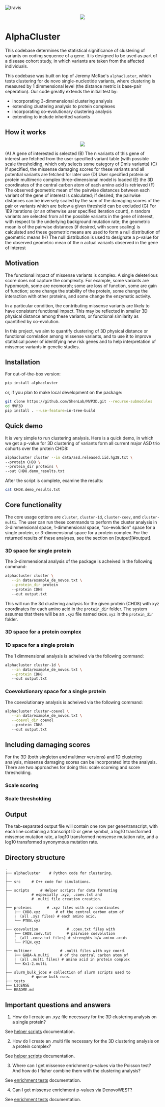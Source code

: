 ![travis](https://travis-ci.org/jeremymcrae/alphacluster.svg?branch=master)

<p align="center">
  <img src="img/img1.gif">
</p>

# AlphaCluster

This codebase determines the statistical significance of clustering of
variants on coding sequence of a gene. It is designed to be used as part
of a disease cohort study, in which variants are taken from the affected
individuals.

This codebase was built on top of Jeremy McRae's `alphacluster`, which tests
clustering for de novo single-nucleotide variants, where clustering is
measured by 1 dimmensional level (the distance metric is base-pair
seperation). Our code greatly extends the initial test by:
- incorporating 3-dimmensional clustering analysis
- extending clustering analysis to protein complexes
- incorporating co-evolutionary clustering analysis
- extending to include inherited variants

## How it works
<p align="center">
  <img src="img/schematic.png">
</p>
(A) A gene of interested is selected
(B) The n variants of this gene of interest are fetched from the user specified variant table (with possible scale thresholding, which only selects some category of Dmis variants)
(C) If specified, the missense damaging scores for these variants and all potential variants are fetched for later use
(D) User specified protein or protein multimeric complex three-dimensional model is loaded
(E) the 3D coordinates of the central carbon atom of each amino acid is retrieved
(F) The observed geometric mean of the pairwise distances between each variant of the gene of interest is calculated; if desired, the pairwise distances can be inversely scaled by the sum of the damaging scores of the pair or variants which are below a given threshold can be excluded
(G) For 1E9 iterations (or an otherwise user specified iteration count), n random variants are selected from all the possible variants in the gene of interest, with respect to the underlying background mutation rate; the geometric mean is of the pairwise distances (if desired, with score scaling) is calculated and these geometric means are used to form a null distribution of geometric means
(H) The null distribution is used to designate a p-value for the observed geometric mean of the n actual variants observed in the gene of interest

## Motivation
The functional impact of missense variants is complex. A single deleterious score does not capture the complexity. For example, some variants are hypomorph, some are neomorph; some are loss of function, some are gain of function; some change the stability of the protein, some change the interaction with other proteins, and some change the enzymatic activity.

In a particular condition, the contributing missense variants are likely to have consistent functional impact. This may be reflected in smaller 3D physical distance among these variants, or functional similarity as quantified by co-evolution.

In this project, we aim to quantify clustering of 3D physical distance or functional correlation among missense variants, and to use it to improve statistical power of identifying new risk genes and to help interpretation of missense variants in genetic studies.


## Installation
For out-of-the-box version:
```sh
pip install alphacluster
```
or, if you plan to make local development on the package: 
```sh
git clone https://github.com/ShenLab/MVP3D.git --recurse-submodules
cd MVP3D
pip install . --use-feature=in-tree-build 
```

## Quick demo

It is very simple to run clustering analysis. Here is a quick demo, in which we get a p-value for 3D clustering of variants form all current major ASD trio cohorts over the protein CHD8:
```sh
alphacluster cluster --in data/asd.released.iid.hg38.txt \
--protein CHD8 \
--protein_dir proteins \
--out CHD8.demo_results.txt
```
After the script is complete, examine the results:
```sh
cat CHD8.demo_results.txt
```

## Core functionality
The core usage options are `cluster`, `cluster-1d`, `cluster-coev`, and `cluster-multi`.
The user can run these commands to perform the cluster analysis in 3-dimmensional
space, 1-dimmensional space, "co-evolution" space for a single protein, or 3-dimmensional space for a protein complex. For the returned results of these analyses, see the section on [output][#output].

### 3D space for single protein
The 3-dimmensional analysis of the package is acheived in the following command:
```sh
alphacluster cluster \
   --in data/example_de_novos.txt \
   --protein_dir protein
   --protein CDH8
   --out output.txt
```

This will run the 3d clustering analysis for the given protein (CHD8) with
xyz coordinates for each amino acid in the `protein_dir` folder. The system
assumes that there will be an `.xyz` file named `CHD8.xyz` in the `protein_dir`
folder.

### 3D space for a protein complex

### 1D space for a single protein
The 1 dimmensional analysis is acheived via the following command:
```sh
alphacluster cluster-1d \
   --in data/example_de_novos.txt \
   --protein CDH8
   --out output.txt
```

### Coevolutionary space for a single protein
The coevolutionary analysis is acheived via the following command:
```sh
alphacluster cluster-coevol \
   --in data/example_de_novos.txt \
   --coevol_dir coevol
   --protein CDH8
   --out output.txt
```

## Including damaging scores

For the 3D (both singleton and multimer versions) and 1D clustering analysis, missense damaging scores can be incorporated into the analysis. There are two approaches for doing this: scale scoreing and score thresholding.

### Scale scoring
### Scale thresholding

## Output

The tab-separated output file will contain one row per gene/transcript, with
each line containing a transcript ID or gene symbol, a log10 transformed
missense mutation rate, a log10 transformed nonsense mutation rate, and a log10
transformed synonymous mutation rate.

## Directory structure

    .
    ├── alphacluster	# Python code for clustering. 
    │
    ├── src		# C++ code for simulations.
    │
    ├── scripts    	# Helper scripts for data formating
    │			# especially .xyz, .coev.txt and
    │			# .multi file creation creation.      
    │
    ├── proteins	   # .xyz files with xyz coordinates
    │   ├── CHD8.xyz       # of the central carbon atom of
    │   ⋮ (all .xyz files) # each amino acid.
    │   └── PTEN.xyz
    │
    ├── coevolution             # .coev.txt files with 
    │   ├── CHD8.coev.txt       # pairwise coevolution  
    │   ⋮ (all .coev.txt files) # strenghts b/w amino acids
    │   └── PTEN.xyz    
    │
    ├── multimer             # .multi files with xyz coord.
    │   ├── GABA-A.multi     # of the central carbon atom of
    │   ⋮ (all .multi files) # amino acid in protein complex
    │   └── Kv1-2.multi        
    │
    ├── slurm_bulk_jobs # collection of slurm scripts used to
    │			# queue bulk runs.
    ├── tests
    ├── LICENSE
    └── README.md

## Important questions and answers

1. How do I create an .xyz file necessary for the 3D clustering analysis on a single protein?

See [helper scripts](docs/helper_scripts.md) documentation.

2. How do I create an .multi file necessary for the 3D clustering analysis on a protein complex?

See [helper scripts](docs/helper_scripts.md) documentation.

3. Where can I get missense enrichment p-values via the Poisson test? And how do I fisher combine them with the clustering analysis?

See [enrichment tests](docs/enrichment.md) documentation.

4. Can I get missense enrichment p-values via DenovoWEST?

See [enrichment tests](docs/enrichment.md) documentation.

